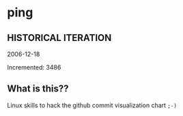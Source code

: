 # ping

## HISTORICAL ITERATION
2006-12-18

Incremented: 3486

## What is this?? 
Linux skills to hack the github commit visualization chart `;-)`

